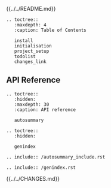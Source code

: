 

{{../../README.md}}

```eval_rst
.. toctree::
   :maxdepth: 4
   :caption: Table of Contents

   install
   initialisation
   project_setup
   todolist
   changes_link
```

## API Reference

```eval_rst
.. toctree::
   :hidden:
   :maxdepth: 30
   :caption: API reference

   autosummary
```

```eval_rst
.. toctree::
   :hidden:

   genindex
```


```eval_rst
.. include:: /autosummary_include.rst
```

```eval_rst
.. include:: /genindex.rst
```

{{../../CHANGES.md}}
